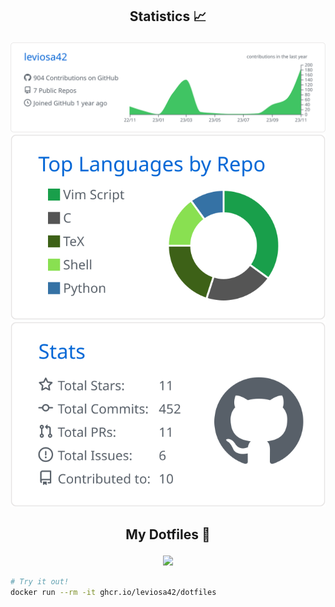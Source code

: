 <h2><p align="center">Statistics 📈</p></h2>

<p align="center">
  <img src="https://raw.githubusercontent.com/leviosa42/leviosa42/main/profile-summary-card-output/github/0-profile-details.svg">
  <img src="https://raw.githubusercontent.com/leviosa42/leviosa42/main/profile-summary-card-output/github/1-repos-per-language.svg">
  <img src="https://raw.githubusercontent.com/leviosa42/leviosa42/main/profile-summary-card-output/github/3-stats.svg">
</p>


<h2><p align="center">My Dotfiles 📁</p></h2>

<p align="center">
  <a href="https://github.com/leviosa42/dotfiles">
    <img src="https://github-link-card.s3.ap-northeast-1.amazonaws.com/leviosa42/dotfiles.png" width="460px">
  </a>
</p>

```sh
# Try it out!
docker run --rm -it ghcr.io/leviosa42/dotfiles
```
